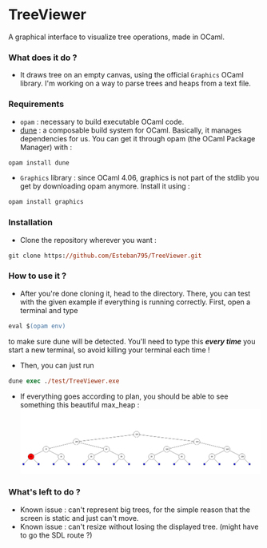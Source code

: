 # TreeViewer
A graphical interface to visualize tree operations, made in OCaml.

### __What does it do ?__ 
- It draws tree on an empty canvas, using the official `Graphics` OCaml library. I'm working on a way to parse trees and heaps from a text file.
### __Requirements__ 

- `opam` : necessary to build executable OCaml code.
- [dune](https://github.com/ocaml/dune) : a composable build system for OCaml. Basically, it manages dependencies for us. You can get it through opam (the OCaml Package Manager) with : 
```ps
opam install dune
```
- `Graphics` library : since OCaml 4.06, graphics is not part of the stdlib you get by downloading opam anymore. Install it using : 
```ps
opam install graphics
```

### __Installation__

- Clone the repository wherever you want : 
```ps
git clone https://github.com/Esteban795/TreeViewer.git
```

### __How to use it ?__ 

- After you're done cloning it, head to the directory. There, you can test with the given example if everything is running correctly. First, open a terminal and type 
```ps
eval $(opam env)
```
to make sure dune will be detected. You'll need to type this ***every time*** you start a new terminal, so avoid killing your terminal each time !

- Then, you can just run 
```ps
dune exec ./test/TreeViewer.exe
```
- If everything goes according to plan, you should be able to see something this beautiful max_heap :
![tree](./screenshots/tree_example.png)


### __What's left to do ?__

- Known issue : can't represent big trees, for the simple reason that the screen is static and just can't move.
- Known issue : can't resize without losing the displayed tree. (might have to go the SDL route ?)
